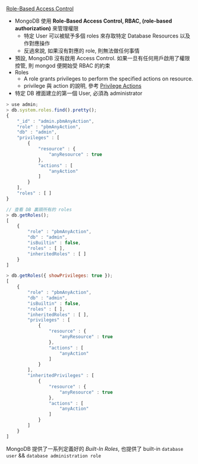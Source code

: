 [Role-Based Access Control](https://docs.mongodb.com/v4.4/core/authorization/)

- MongoDB 使用 **Role-Based Access Control, RBAC, (role-based authorization)** 來管理權限
    - 特定 User 可以被賦予多個 roles 來存取特定 Database Resources 以及作對應操作
    - 反過來說, 如果沒有對應的 role, 則無法做任何事情
- 預設, MongoDB 沒有啟用 Access Control. 如果一旦有任何用戶啟用了權限控管, 則 mongod 便開始受 RBAC 的約束
- Roles
    - A role grants privileges to perform the specified actions on resource.
    - privilege 與 action 的說明, 參考 [Privilege Actions](https://docs.mongodb.com/v4.4/reference/privilege-actions/)
- 特定 DB 裡面建立的第一個 User, 必須為 administrator

```js
> use admin;
> db.system.roles.find().pretty();
{
	"_id" : "admin.pbmAnyAction",
	"role" : "pbmAnyAction",
	"db" : "admin",
	"privileges" : [
		{
			"resource" : {
				"anyResource" : true
			},
			"actions" : [
				"anyAction"
			]
		}
	],
	"roles" : [ ]
}

// 查看 DB 裏頭所有的 roles
> db.getRoles();
[
	{
		"role" : "pbmAnyAction",
		"db" : "admin",
		"isBuiltin" : false,
		"roles" : [ ],
		"inheritedRoles" : [ ]
	}
]

> db.getRoles({ showPrivileges: true });
[
	{
		"role" : "pbmAnyAction",
		"db" : "admin",
		"isBuiltin" : false,
		"roles" : [ ],
		"inheritedRoles" : [ ],
		"privileges" : [
			{
				"resource" : {
					"anyResource" : true
				},
				"actions" : [
					"anyAction"
				]
			}
		],
		"inheritedPrivileges" : [
			{
				"resource" : {
					"anyResource" : true
				},
				"actions" : [
					"anyAction"
				]
			}
		]
	}
]
```


MongoDB 提供了一系列定義好的 *Built-In Roles*, 也提供了 built-in `database user` && `database administration role`